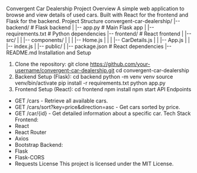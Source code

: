 Convergent Car Dealership
Project Overview
A simple web application to browse and view details of used cars. Built with React for the frontend
and Flask for the backend.
Project Structure
convergent-car-dealership/
|-- backend/ # Flask backend
| |-- app.py # Main Flask app
| |-- requirements.txt # Python dependencies
|-- frontend/ # React frontend
| |-- src/
| | |-- components/
| | | |-- Home.js
| | | |-- CarDetails.js
| | |-- App.js
| | |-- index.js
| |-- public/
| |-- package.json # React dependencies
|-- README.md
Installation and Setup
1. Clone the repository:
 git clone https://github.com/your-username/convergent-car-dealership.git
 cd convergent-car-dealership
2. Backend Setup (Flask):
 cd backend
 python -m venv venv
 source venv/bin/activate
 pip install -r requirements.txt
 python app.py
3. Frontend Setup (React):
 cd frontend
 npm install
 npm start
API Endpoints
- GET /cars - Retrieve all available cars.
- GET /cars/sort?key=price&direction=asc - Get cars sorted by price.
- GET /car/{id} - Get detailed information about a specific car.
Tech Stack
Frontend:
- React
- React Router
- Axios
- Bootstrap
Backend:
- Flask
- Flask-CORS
- Requests
License
This project is licensed under the MIT License.